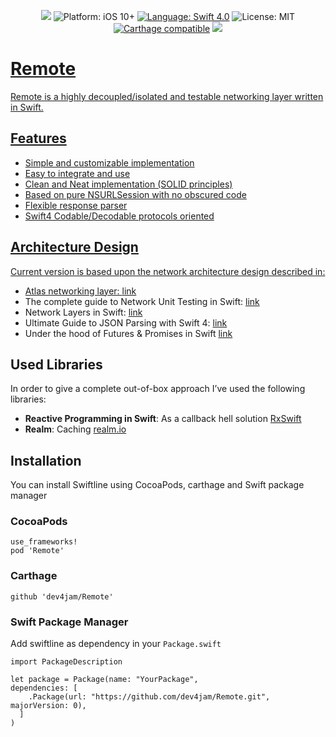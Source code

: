 <p align="center">
    <img src="https://img.shields.io/cocoapods/v/Remote.svg?style=flat" />
    <img src="https://img.shields.io/badge/platform-iOS%2010%2B-blue.svg?style=flat" alt="Platform: iOS 10+" />
    <a href="https://developer.apple.com/swift"><img src="https://img.shields.io/badge/Swift-4.0-orange.svg?style=flat" alt="Language: Swift 4.0" /></a>
    <img src="http://img.shields.io/badge/license-MIT-lightgrey.svg?style=flat" alt="License: MIT" />
    <a href="https://github.com/Carthage/Carthage"><img src="https://img.shields.io/badge/Carthage-compatible-4BC51D.svg?style=flat" alt="Carthage compatible" /></a>
    <a href="https://twitter.com/dev4jam"><img src="http://img.shields.io/badge/contact-@dev4jam-blue.svg?style=flat"/></a>
    <a href="https://img.shields.io/twitter/follow/espadrine.svg?style=social&label=Follow"</a>
</p>

# Remote

Remote is a highly decoupled/isolated and testable networking layer written in Swift.

## Features

- Simple and customizable implementation
- Easy to integrate and use
- Clean and Neat implementation (SOLID principles)
- Based on pure NSURLSession with no obscured code
- Flexible response parser
- Swift4 Codable/Decodable protocols oriented

## Architecture Design

Current version is based upon the network architecture design described in:

- Atlas networking layer: [link](https://medium.com/iquii/atlas-an-unified-approach-to-mobile-development-cycle-networking-layer-a5ccb064181a)
- The complete guide to Network Unit Testing in Swift: [link](https://medium.com/flawless-app-stories/the-complete-guide-to-network-unit-testing-in-swift-db8b3ee2c327)
- Network Layers in Swift: [link](http://danielemargutti.com/2017/09/10/how-to-write-networking-layer-in-swift-2nd-version/)
- Ultimate Guide to JSON Parsing with Swift 4: [link](https://benscheirman.com/2017/06/swift-json/)
- Under the hood of Futures & Promises in Swift [link](https://www.swiftbysundell.com/posts/under-the-hood-of-futures-and-promises-in-swift)

## Used Libraries

In order to give a complete out-of-box approach I’ve used the following libraries:

* **Reactive Programming in Swift**: As a callback hell solution [RxSwift](https://github.com/ReactiveX/RxSwift)
* **Realm**: Caching [realm.io](https://realm.io)

## Installation
You can install Swiftline using CocoaPods, carthage and Swift package manager

### CocoaPods

```
use_frameworks!
pod 'Remote'
```

### Carthage
```
github 'dev4jam/Remote'
```

### Swift Package Manager
Add swiftline as dependency in your `Package.swift`

```
import PackageDescription

let package = Package(name: "YourPackage",
dependencies: [
    .Package(url: "https://github.com/dev4jam/Remote.git", majorVersion: 0),
  ]
)
```

<a name="requirements" />
